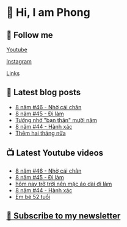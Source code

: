# 👋 Hi, I am Phong

## 🔗 Follow me
[Youtube](https://www.youtube.com/@phongever "Youtube")

[Instagram](https://www.instagram.com/phongever "Instagram")

[Links](https://beacons.ai/phongever "Link")

## 📝 Latest blog posts

<!-- BLOG-POST-LIST:START -->
- [8 năm #46 - Nhờ cái chân](https://phongever.substack.com/p/8-nam-46-nho-cai-chan)
- [8 năm #45 - Đi làm](https://phongever.substack.com/p/8-nam-45-i-lam)
- [Tưởng nhớ &quot;bạn thân&quot; mười năm](https://phongever.substack.com/p/tuong-nho-ban-than-muoi-nam)
- [8 năm #44 - Hành xác](https://phongever.substack.com/p/8-nam-44-hanh-xac)
- [Thêm hai tháng nữa](https://phongever.substack.com/p/them-hai-thang-nua)
<!-- BLOG-POST-LIST:END -->

## 📺 Latest Youtube videos

<!-- YOUTUBE-VIDEO-LIST:START -->
- [8 năm #46 - Nhờ cái chân](https://www.youtube.com/watch?v=O_bHQJD4THw)
- [8 năm #45 - Đi làm](https://www.youtube.com/watch?v=SHJR679h4Yc)
- [hôm nay trở trời nên mặc áo dài đi làm](https://www.youtube.com/watch?v=8K5Lekfwlt0)
- [8 năm #44 - Hành xác](https://www.youtube.com/watch?v=Hg3T1l6VpFs)
- [Em bé 52 tuổi](https://www.youtube.com/watch?v=iG-bZyNJXmQ)
<!-- YOUTUBE-VIDEO-LIST:END -->

## [💌 Subscribe to my newsletter](https://phongever.substack.com/)
